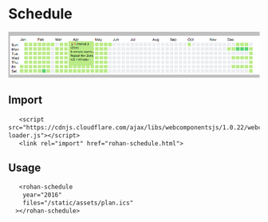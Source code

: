 # Schedule

![Scheulde Render Example](static/example.png)

## Import

```
   <script src="https://cdnjs.cloudflare.com/ajax/libs/webcomponentsjs/1.0.22/webcomponents-loader.js"></script>
   <link rel="import" href="rohan-schedule.html">
```

## Usage

```
   <rohan-schedule 
    year="2016"
    files="/static/assets/plan.ics"
  ></rohan-schedule>
```